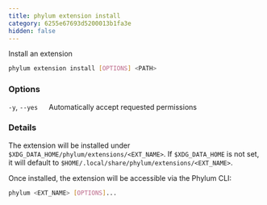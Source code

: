 ```yaml
---
title: phylum extension install
category: 6255e67693d5200013b1fa3e
hidden: false
---
```


Install an extension

```sh
phylum extension install [OPTIONS] <PATH>
```

### Options

`-y`, `--yes`
&emsp; Automatically accept requested permissions

### Details

The extension will be installed under `$XDG_DATA_HOME/phylum/extensions/<EXT_NAME>`.
If `$XDG_DATA_HOME` is not set, it will default to `$HOME/.local/share/phylum/extensions/<EXT_NAME>`.

Once installed, the extension will be accessible via the Phylum CLI:

```sh
phylum <EXT_NAME> [OPTIONS]...
```
